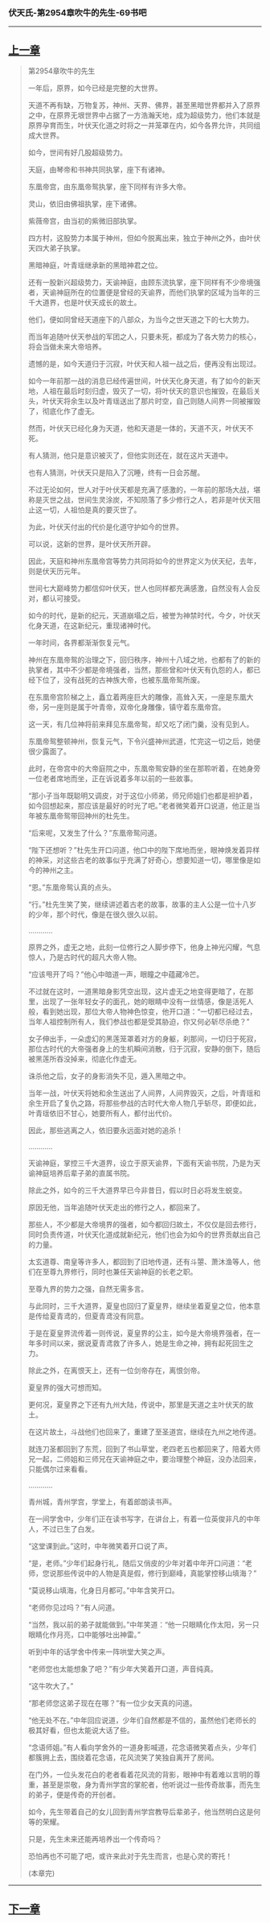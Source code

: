 ### 伏天氏-第2954章吹牛的先生-69书吧

--------
[上一章](./3bb71e3d1eed529dcef85179bd66f4e1.md)
--------


>
>
>
>第2954章吹牛的先生
>
>一年后，原界，如今已经是完整的大世界。
>
>天道不再有缺，万物复苏，神州、天界、佛界，甚至黑暗世界都并入了原界之中，在原界无垠世界中占据了一方浩瀚天地，成为超级势力，他们本就是原界孕育而生，叶伏天化道之时将之一并笼罩在内，如今各界允许，共同组成大世界。
>
>如今，世间有好几股超级势力。
>
>天庭，由琴帝和书神共同执掌，座下有诸神。
>
>东凰帝宫，由东凰帝鸳执掌，座下同样有许多大帝。
>
>灵山，依旧由佛祖执掌，座下诸佛。
>
>紫薇帝宫，由当初的紫微旧部执掌。
>
>四方村，这股势力本属于神州，但如今脱离出来，独立于神州之外，由叶伏天四大弟子执掌。
>
>黑暗神庭，叶青瑶继承新的黑暗神君之位。
>
>还有一股新兴超级势力，天谕神庭，由顾东流执掌，座下同样有不少帝境强者，天谕神庭所在的位置便是曾经的天谕界，而他们执掌的区域为当年的三千大道界，也是叶伏天成长的故土。
>
>他们，便如同曾经天道座下的八部众，为当今之世天道之下的七大势力。
>
>而当年追随叶伏天参战的军团之人，只要未死，都成为了各大势力的核心，将会当做未来大帝培养。
>
>遗憾的是，如今天道归于沉寂，叶伏天和人祖一战之后，便再没有出现过。
>
>如今一年前那一战的消息已经传遍世间，叶伏天化身天道，有了如今的新天地，人祖在最后时刻归虚，毁灭了一切，将叶伏天的意识也摧毁，在最后关头，叶伏天将余生以及叶青瑶送出了那片时空，自己则随人间界一同被摧毁了，彻底化作了虚无。
>
>然而，叶伏天已经化身为天道，他和天道是一体的，天道不灭，叶伏天不死。
>
>有人猜测，他只是意识被灭了，但他实则还在，就在这片天道中。
>
>也有人猜测，叶伏天只是陷入了沉睡，终有一日会苏醒。
>
>不过无论如何，世人对于叶伏天都是充满了感激的，一年前的那场大战，堪称是灭世之战，世间生灵涂炭，不知陨落了多少修行之人，若非是叶伏天阻止这一切，人祖怕是真的要灭世了。
>
>为此，叶伏天付出的代价是化道守护如今的世界。
>
>可以说，这新的世界，是叶伏天所开辟。
>
>因此，天庭和神州东凰帝宫等势力共同将如今的世界定义为伏天纪，去年，则是伏天历元年。
>
>世间七大巅峰势力都信仰叶伏天，世人也同样都充满感激，自然没有人会反对，都认可接受。
>
>如今的时代，是新的纪元，天道崩塌之后，被誉为神禁时代，今夕，叶伏天化身天道，在这新纪元，重现诸神时代。
>
>一年时间，各界都渐渐恢复元气。
>
>神州在东凰帝鸳的治理之下，回归秩序，神州十八域之地，也都有了的新的执掌者，其中不少都是帝境强者，当然，那些曾和叶伏天有仇怨的人，都已经下位了，没有战死的古神族大帝，也被东凰帝鸳所废。
>
>在东凰帝宫阶梯之上，矗立着两座巨大的雕像，高耸入天，一座是东凰大帝，另一座则是属于叶青帝，双帝化身雕像，镇守着东凰帝宫。
>
>这一天，有几位神将前来拜见东凰帝鸳，却又吃了闭门羹，没有见到人。
>
>东凰帝鸳整顿神州，恢复元气，下令兴盛神州武道，忙完这一切之后，她便很少露面了。
>
>此时，在帝宫中的大帝庭院之中，东凰帝鸳安静的坐在那聆听着，在她身旁一位老者席地而坐，正在诉说着多年以前的一些故事。
>
>“那小子当年既聪明又调皮，对于这位小师弟，师兄师姐们也都是袒护着，如今回想起来，那应该是最好的时光了吧。”老者微笑着开口说道，他正是当年被东凰帝鸳带回神州的杜先生。
>
>“后来呢，又发生了什么？”东凰帝鸳问道。
>
>“陛下还想听？”杜先生开口问道，他口中的陛下席地而坐，眼神焕发着异样的神采，对这些古老的故事似乎充满了好奇心，想要知道一切，哪里像是如今的神州之主。
>
>“恩。”东凰帝鸳认真的点头。
>
>“行。”杜先生笑了笑，继续讲述着古老的故事，故事的主人公是一位十八岁的少年，那个时代，像是在很久很久以前。
>
>…………
>
>原界之外，虚无之地，此刻一位修行之人脚步停下，他身上神光闪耀，气息惊人，乃是古时代的超凡大帝人物。
>
>“应该甩开了吗？”他心中暗道一声，眼瞳之中蕴藏冷芒。
>
>不过就在这时，一道黑暗身影凭空出现，这片虚无之地变得更暗了，在那里，出现了一张年轻女子的面孔，她的眼睛中没有一丝情感，像是活死人般，看到她出现，那位大帝人物神色惊变，他开口道：“一切都已经过去，当年人祖控制所有人，我们参战也都是受其胁迫，你又何必斩尽杀绝？”
>
>女子伸出手，一朵虚幻的黑莲笼罩着对方的身躯，刹那间，一切归于死寂，那位古时代的大帝强者身上的生机瞬间消散，归于沉寂，安静的倒下，随后被黑莲所吞没掉来，彻底化作虚无。
>
>诛杀他之后，女子的身影消失不见，遁入黑暗之中。
>
>当年一战，叶伏天将她和余生送出了人间界，人间界毁灭，之后，叶青瑶和余生开启了复仇之路，将那些参战的古时代大帝人物几乎斩尽，即便如此，叶青瑶依旧不甘心，她要所有人，都付出代价。
>
>因此，那些逃离之人，依旧要永远面对她的追杀！
>
>…………
>
>天谕神庭，掌控三千大道界，设立于原天谕界，下面有天谕书院，乃是为天谕神庭培养后辈子弟的直属书院。
>
>除此之外，如今的三千大道界早已今非昔日，假以时日必将发生蜕变。
>
>原因无他，当年追随叶伏天走出的修行之人，都回来了。
>
>那些人，不少都是大帝境界的强者，如今都回归故土，不仅仅是回去修行，同时负责传道，叶伏天化道成就新纪元，他们也会为如今的世界贡献出自己的力量。
>
>太玄道尊、南皇等许多人，都回到了旧地传道，还有斗曌、萧沐渔等人，他们在至尊九界修行，同时也兼任天谕神庭的长老之职。
>
>至尊九界的势力之强，自然无需多言。
>
>与此同时，三千大道界，夏皇也回归了夏皇界，继续坐着夏皇之位，他本意是传给夏青鸢的，但夏青鸢没有同意。
>
>于是在夏皇界流传着一则传说，夏皇界的公主，如今是大帝境界强者，在一年多时间以来，据说夏青鸢救了许多人，她是生命之神，拥有起死回生之力。
>
>除此之外，在离恨天上，还有一位剑帝存在，离恨剑帝。
>
>夏皇界的强大可想而知。
>
>更何况，夏皇界之下还有九州大陆，传说中，那里是天道之主叶伏天的故土。
>
>在这片故土，斗战他们也回来了，重建了至圣道宫，继续在九州之地传道。
>
>就连刀圣都回到了东荒，回到了书山草堂，老四老五也都回来了，陪着大师兄一起，二师姐和三师兄在天谕神庭之中，要治理整个神庭，没办法回来，只能偶尔过来看看。
>
>…………
>
>青州城，青州学宫，学堂上，有着郎朗读书声。
>
>在一间学舍中，少年们正在读书写字，在讲台上，有着一位英俊非凡的中年人，不过已生了白发。
>
>“这堂课到此。”这时，中年微笑着开口说了声。
>
>“是，老师。”少年们起身行礼，随后又俏皮的少年对着中年开口问道：“老师，您说那些传说中的人物是真是假，修行到巅峰，真能掌控移山填海？”
>
>“莫说移山填海，化身日月都可。”中年含笑开口。
>
>“老师你见过吗？”有人问道。
>
>“当然，我以前的弟子就能做到。”中年笑道：“他一只眼睛化作太阳，另一只眼睛化作月亮，口中能够吐出神雷。”
>
>听到中年的话学舍中传来一阵哄堂大笑之声。
>
>“老师您也太能想象了吧？”有少年大笑着开口道，声音纯真。
>
>“这牛吹大了。”
>
>“那老师您这弟子现在在哪？”有一位少女天真的问道。
>
>“他无处不在。”中年回应说道，少年们自然都是不信的，虽然他们老师长的极其好看，但也太能说大话了些。
>
>“念语师姐。”有人看向学舍外的一道身影喊道，花念语微笑着点头，少年们都簇拥上去，围绕着花念语，花风流笑了笑独自离开了房间。
>
>在门外，一位头发花白的老者看着花风流的背影，眼神中有着难以言明的尊重，甚至是崇敬，身为青州学宫的掌舵者，他听说过一些传奇故事，而先生的弟子，便是传奇的开创者。
>
>如今，先生带着自己的女儿回到青州学宫教导后辈弟子，他当然明白这是何等的荣耀。
>
>只是，先生未来还能再培养出一个传奇吗？
>
>恐怕再也不可能了吧，或许来此对于先生而言，也是心灵的寄托！
>
>(本章完)
>
>

--------
[下一章](./62ec2b96258e572857ae9338f4821aeb.md)
--------
